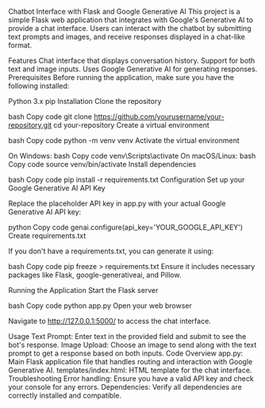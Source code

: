 Chatbot Interface with Flask and Google Generative AI
This project is a simple Flask web application that integrates with Google's Generative AI to provide a chat interface. Users can interact with the chatbot by submitting text prompts and images, and receive responses displayed in a chat-like format.

Features
Chat interface that displays conversation history.
Support for both text and image inputs.
Uses Google Generative AI for generating responses.
Prerequisites
Before running the application, make sure you have the following installed:

Python 3.x
pip
Installation
Clone the repository

bash
Copy code
git clone https://github.com/yourusername/your-repository.git
cd your-repository
Create a virtual environment

bash
Copy code
python -m venv venv
Activate the virtual environment

On Windows:
bash
Copy code
venv\Scripts\activate
On macOS/Linux:
bash
Copy code
source venv/bin/activate
Install dependencies

bash
Copy code
pip install -r requirements.txt
Configuration
Set up your Google Generative AI API Key

Replace the placeholder API key in app.py with your actual Google Generative AI API key:

python
Copy code
genai.configure(api_key='YOUR_GOOGLE_API_KEY')
Create requirements.txt

If you don't have a requirements.txt, you can generate it using:

bash
Copy code
pip freeze > requirements.txt
Ensure it includes necessary packages like Flask, google-generativeai, and Pillow.

Running the Application
Start the Flask server

bash
Copy code
python app.py
Open your web browser

Navigate to http://127.0.0.1:5000/ to access the chat interface.

Usage
Text Prompt: Enter text in the provided field and submit to see the bot's response.
Image Upload: Choose an image to send along with the text prompt to get a response based on both inputs.
Code Overview
app.py: Main Flask application file that handles routing and interaction with Google Generative AI.
templates/index.html: HTML template for the chat interface.
Troubleshooting
Error handling: Ensure you have a valid API key and check your console for any errors.
Dependencies: Verify all dependencies are correctly installed and compatible.
